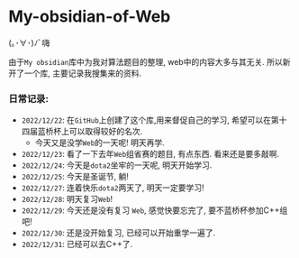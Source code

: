 # My-obsidian-of-Web
(｡･∀･)ﾉﾞ嗨

由于`My obsidian`库中为我对算法题目的整理, web中的内容大多与其无关. 所以新开了一个库, 主要记录我搜集来的资料.

### 日常记录:

- `2022/12/22`: 在`GitHub`上创建了这个库,用来督促自己的学习, 希望可以在第十四届蓝桥杯上可以取得较好的名次.
  - 今天又是没学`Web`的一天呢! 明天再学.
- `2022/12/23`: 看了一下去年`Web`组省赛的题目, 有点东西. 看来还是要多敲啊.
- `2022/12/24`: 今天是`dota2`坐牢的一天呢, 明天开始学习.
- `2022/12/25`: 今天是圣诞节, 躺!
- `2022/12/27`: 连着快乐`dota2`两天了, 明天一定要学习!
- `2022/12/28`: 明天复习`Web`!
- `2022/12/29`: 今天还是没有复习 `Web`, 感觉快要忘完了, 要不蓝桥杯参加C++组吧!
- `2022/12/30`: 还是没开始复习, 已经可以开始重学一遍了. 
- `2022/12/31`: 已经可以去C++了.
